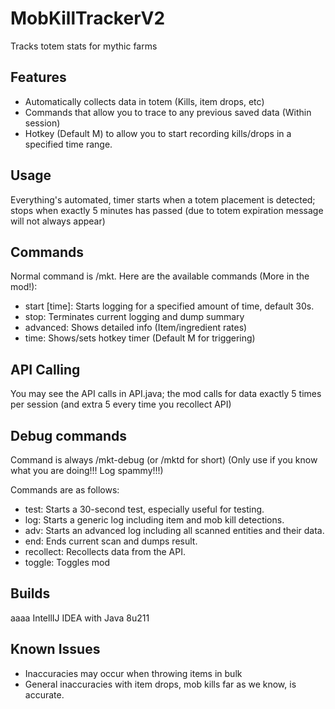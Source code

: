 # MobKillTrackerV2
Tracks totem stats for mythic farms

## Features

- Automatically collects data in totem (Kills, item drops, etc)
- Commands that allow you to trace to any previous saved data (Within session)
- Hotkey (Default M) to allow you to start recording kills/drops in a specified time range.

## Usage
Everything's automated, timer starts when a totem placement is detected; stops when exactly 5 minutes has passed (due to totem expiration message will not always appear)

## Commands
Normal command is /mkt. Here are the available commands (More in the mod!):
- start [time]: Starts logging for a specified amount of time, default 30s.
- stop: Terminates current logging and dump summary
- advanced: Shows detailed info (Item/ingredient rates)
- time: Shows/sets hotkey timer (Default M for triggering)

## API Calling
You may see the API calls in API.java; the mod calls for data exactly 5 times per session (and extra 5 every time you recollect API)

## Debug commands
Command is always /mkt-debug (or /mktd for short) (Only use if you know what you are doing!!! Log spammy!!!)

Commands are as follows:

- test: Starts a 30-second test, especially useful for testing.
- log: Starts a generic log including item and mob kill detections.
- adv: Starts an advanced log including all scanned entities and their data.
- end: Ends current scan and dumps result.
- recollect: Recollects data from the API.
- toggle: Toggles mod

## Builds

aaaa IntellIJ IDEA with Java 8u211

## Known Issues

- Inaccuracies may occur when throwing items in bulk
- General inaccuracies with item drops, mob kills far as we know, is accurate.
